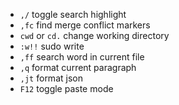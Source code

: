 - `,/` toggle search highlight
- `,fc` find merge conflict markers
- `cwd` or `cd.` change working directory
- `:w!!` sudo write
- `,ff` search word in current file
- `,q` format current paragraph
- `,jt` format json
- `F12` toggle paste mode
